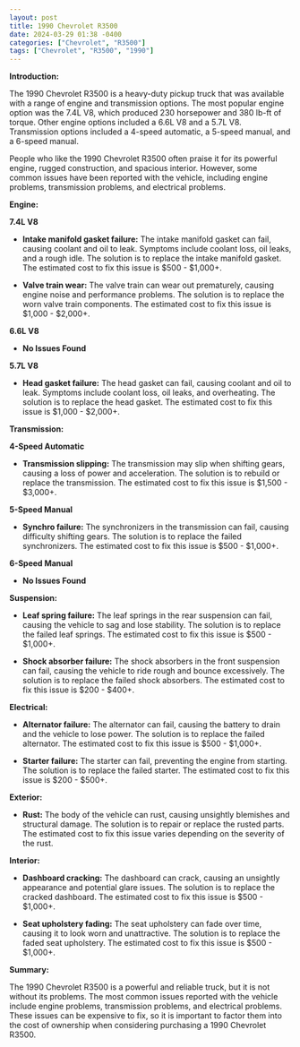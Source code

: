 ```yaml
---
layout: post
title: 1990 Chevrolet R3500
date: 2024-03-29 01:38 -0400
categories: ["Chevrolet", "R3500"]
tags: ["Chevrolet", "R3500", "1990"]
---
```

**Introduction:**

The 1990 Chevrolet R3500 is a heavy-duty pickup truck that was available with a range of engine and transmission options. The most popular engine option was the 7.4L V8, which produced 230 horsepower and 380 lb-ft of torque. Other engine options included a 6.6L V8 and a 5.7L V8. Transmission options included a 4-speed automatic, a 5-speed manual, and a 6-speed manual.

People who like the 1990 Chevrolet R3500 often praise it for its powerful engine, rugged construction, and spacious interior. However, some common issues have been reported with the vehicle, including engine problems, transmission problems, and electrical problems.

**Engine:**

**7.4L V8**

* **Intake manifold gasket failure:** The intake manifold gasket can fail, causing coolant and oil to leak. Symptoms include coolant loss, oil leaks, and a rough idle. The solution is to replace the intake manifold gasket. The estimated cost to fix this issue is $500 - $1,000+.

* **Valve train wear:** The valve train can wear out prematurely, causing engine noise and performance problems. The solution is to replace the worn valve train components. The estimated cost to fix this issue is $1,000 - $2,000+.

**6.6L V8**

* **No Issues Found**

**5.7L V8**

* **Head gasket failure:** The head gasket can fail, causing coolant and oil to leak. Symptoms include coolant loss, oil leaks, and overheating. The solution is to replace the head gasket. The estimated cost to fix this issue is $1,000 - $2,000+.

**Transmission:**

**4-Speed Automatic**

* **Transmission slipping:** The transmission may slip when shifting gears, causing a loss of power and acceleration. The solution is to rebuild or replace the transmission. The estimated cost to fix this issue is $1,500 - $3,000+.

**5-Speed Manual**

* **Synchro failure:** The synchronizers in the transmission can fail, causing difficulty shifting gears. The solution is to replace the failed synchronizers. The estimated cost to fix this issue is $500 - $1,000+.

**6-Speed Manual**

* **No Issues Found**

**Suspension:**

* **Leaf spring failure:** The leaf springs in the rear suspension can fail, causing the vehicle to sag and lose stability. The solution is to replace the failed leaf springs. The estimated cost to fix this issue is $500 - $1,000+.

* **Shock absorber failure:** The shock absorbers in the front suspension can fail, causing the vehicle to ride rough and bounce excessively. The solution is to replace the failed shock absorbers. The estimated cost to fix this issue is $200 - $400+.

**Electrical:**

* **Alternator failure:** The alternator can fail, causing the battery to drain and the vehicle to lose power. The solution is to replace the failed alternator. The estimated cost to fix this issue is $500 - $1,000+.

* **Starter failure:** The starter can fail, preventing the engine from starting. The solution is to replace the failed starter. The estimated cost to fix this issue is $200 - $500+.

**Exterior:**

* **Rust:** The body of the vehicle can rust, causing unsightly blemishes and structural damage. The solution is to repair or replace the rusted parts. The estimated cost to fix this issue varies depending on the severity of the rust.

**Interior:**

* **Dashboard cracking:** The dashboard can crack, causing an unsightly appearance and potential glare issues. The solution is to replace the cracked dashboard. The estimated cost to fix this issue is $500 - $1,000+.

* **Seat upholstery fading:** The seat upholstery can fade over time, causing it to look worn and unattractive. The solution is to replace the faded seat upholstery. The estimated cost to fix this issue is $500 - $1,000+.

**Summary:**

The 1990 Chevrolet R3500 is a powerful and reliable truck, but it is not without its problems. The most common issues reported with the vehicle include engine problems, transmission problems, and electrical problems. These issues can be expensive to fix, so it is important to factor them into the cost of ownership when considering purchasing a 1990 Chevrolet R3500.
